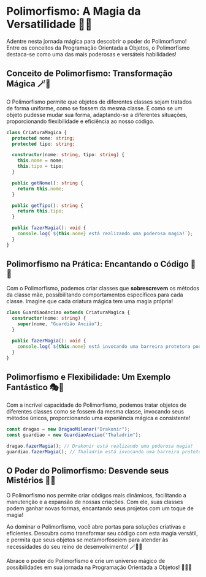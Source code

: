 # Polimorfismo: A Magia da Versatilidade 🌟🔮

Adentre nesta jornada mágica para descobrir o poder do Polimorfismo! Entre os conceitos da Programação Orientada a Objetos, o Polimorfismo destaca-se como uma das mais poderosas e versáteis habilidades!

## Conceito de Polimorfismo: Transformação Mágica 🪄🦄

O Polimorfismo permite que objetos de diferentes classes sejam tratados de forma uniforme, como se fossem da mesma classe. É como se um objeto pudesse mudar sua forma, adaptando-se a diferentes situações, proporcionando flexibilidade e eficiência ao nosso código.

```typescript
class CriaturaMagica {
  protected nome: string;
  protected tipo: string;

  constructor(nome: string, tipo: string) {
    this.nome = nome;
    this.tipo = tipo;
  }

  public getNome(): string {
    return this.nome;
  }

  public getTipo(): string {
    return this.tipo;
  }

  public fazerMagia(): void {
    console.log(`${this.nome} está realizando uma poderosa magia!`);
  }
}
```

## Polimorfismo na Prática: Encantando o Código 🌈🌌

Com o Polimorfismo, podemos criar classes que **sobrescrevem** os métodos da classe mãe, possibilitando comportamentos específicos para cada classe. Imagine que cada criatura mágica tem uma magia própria!

```typescript
class GuardiaoAnciao extends CriaturaMagica {
  constructor(nome: string) {
    super(nome, "Guardião Ancião");
  }

  public fazerMagia(): void {
    console.log(`${this.nome} está invocando uma barreira protetora poderosa!`);
  }
}
```

## Polimorfismo e Flexibilidade: Um Exemplo Fantástico 🎭🌠

Com a incrível capacidade do Polimorfismo, podemos tratar objetos de diferentes classes como se fossem da mesma classe, invocando seus métodos únicos, proporcionando uma experiência mágica e consistente!

```typescript
const dragao = new DragaoMilenar("Drakonir");
const guardiao = new GuardiaoAnciao("Thaladrim");

dragao.fazerMagia(); // Drakonir está realizando uma poderosa magia!
guardiao.fazerMagia(); // Thaladrim está invocando uma barreira protetora poderosa!
```

## O Poder do Polimorfismo: Desvende seus Mistérios 🌟✨

O Polimorfismo nos permite criar códigos mais dinâmicos, facilitando a manutenção e a expansão de nossas criações. Com ele, suas classes podem ganhar novas formas, encantando seus projetos com um toque de magia!

Ao dominar o Polimorfismo, você abre portas para soluções criativas e eficientes. Descubra como transformar seu código com esta magia versátil, e permita que seus objetos se metamorfoseiem para atender às necessidades do seu reino de desenvolvimento! 🪄🏰🌌

Abrace o poder do Polimorfismo e crie um universo mágico de possibilidades em sua jornada na Programação Orientada a Objetos! 🌟🔮✨
